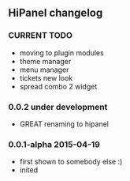 HiPanel changelog
-----------------

### CURRENT TODO

- moving to plugin modules
- theme manager
- menu manager
- tickets new look
- spread combo 2 widget

### 0.0.2 under development

- GREAT renaming to hipanel

### 0.0.1-alpha 2015-04-19

- first shown to somebody else :)
- inited

